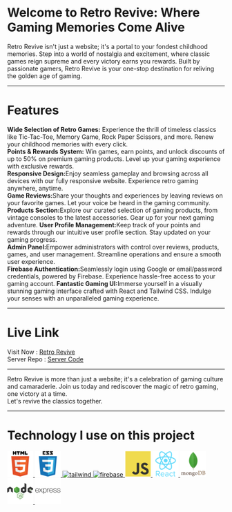<h1>
    Welcome to Retro Revive: Where Gaming Memories Come Alive
</h1>
<p>
    Retro Revive isn't just a website; it's a portal to your fondest childhood memories. Step into a world of nostalgia and excitement, where classic games reign supreme and every victory earns you rewards. Built by passionate gamers, Retro Revive is your one-stop destination for reliving the golden age of gaming.
</p>
<hr>
<h1>
    Features
</h1>
<p>
    <b>Wide Selection of Retro Games:</b> Experience the thrill of timeless classics like Tic-Tac-Toe, Memory Game, Rock Paper Scissors, and more. Renew your childhood memories with every click. <br>
    <b>Points & Rewards System:</b> Win games, earn points, and unlock discounts of up to 50% on premium gaming products. Level up your gaming experience with exclusive rewards.
    <br>
    <b>Responsive Design:</b>Enjoy seamless gameplay and browsing across all devices with our fully responsive website. Experience retro gaming anywhere, anytime. <br>
    <b>Game Reviews:</b>Share your thoughts and experiences by leaving reviews on your favorite games. Let your voice be heard in the gaming community. <br>
    <b>Products Section:</b>Explore our curated selection of gaming products, from vintage consoles to the latest accessories. Gear up for your next gaming adventure.
    <b>User Profile Management:</b>Keep track of your points and rewards through our intuitive user profile section. Stay updated on your gaming progress. <br>
    <b>Admin Panel:</b>Empower administrators with control over reviews, products, games, and user management. Streamline operations and ensure a smooth user experience.<br>
    <b>Firebase Authentication:</b>Seamlessly login using Google or email/password credentials, powered by Firebase. Experience hassle-free access to your gaming account.
    <b>Fantastic Gaming UI:</b>Immerse yourself in a visually stunning gaming interface crafted with React and Tailwind CSS. Indulge your senses with an unparalleled gaming experience.
</p>
<hr>
<h1>
    Live Link
</h1>
<p>
    Visit Now : <a href="https://game-project-7e378.web.app">Retro Revive</a><br>
    Server Repo : <a href="https://github.com/ayon121/RetroRevive_Backend.git">Server Code</a>
</p>
<hr>
<P>
    Retro Revive is more than just a website; it's a celebration of gaming culture and camaraderie. Join us today and rediscover the magic of retro gaming, one victory at a time.

<br>
Let's revive the classics together.
</P>
<hr>
<!-- tech -->
<h1>
    Technology I use on this project
</h1>
<p align="left"> 
<a href="https://www.w3.org/html/" target="_blank" rel="noreferrer"> <img src="https://raw.githubusercontent.com/devicons/devicon/master/icons/html5/html5-original-wordmark.svg" alt="html5" width="60" height="60"/> </a> 
<a href="https://www.w3schools.com/css/" target="_blank" rel="noreferrer"> <img src="https://raw.githubusercontent.com/devicons/devicon/master/icons/css3/css3-original-wordmark.svg" alt="css3" width="60" height="60"/> </a>
</a> <a href="https://tailwindcss.com/" target="_blank" rel="noreferrer"> <img src="https://www.vectorlogo.zone/logos/tailwindcss/tailwindcss-icon.svg" alt="tailwind" width="60" height="60"/> </a>
</a> <a href="https://firebase.google.com/" target="_blank" rel="noreferrer"> <img src="https://www.vectorlogo.zone/logos/firebase/firebase-icon.svg" alt="firebase" width="60" height="60"/> </a> 
<a href="https://developer.mozilla.org/en-US/docs/Web/JavaScript" target="_blank" rel="noreferrer"> <img src="https://raw.githubusercontent.com/devicons/devicon/master/icons/javascript/javascript-original.svg" alt="javascript" width="60" height="60"/> 
<a href="https://reactjs.org/" target="_blank" rel="noreferrer"> <img src="https://raw.githubusercontent.com/devicons/devicon/master/icons/react/react-original-wordmark.svg" alt="react" width="60" height="60"/> </a>
</a> <a href="https://www.mongodb.com/" target="_blank" rel="noreferrer"> <img src="https://raw.githubusercontent.com/devicons/devicon/master/icons/mongodb/mongodb-original-wordmark.svg" alt="mongodb" width="60" height="60"/> 
</a> <a href="https://nodejs.org" target="_blank" rel="noreferrer"> <img src="https://raw.githubusercontent.com/devicons/devicon/master/icons/nodejs/nodejs-original-wordmark.svg" alt="nodejs" width="60" height="60"/> </a> 
<a href="https://expressjs.com" target="_blank" rel="noreferrer"> <img src="https://raw.githubusercontent.com/devicons/devicon/master/icons/express/express-original-wordmark.svg" alt="express" width="60" height="60"/> 
</p>


